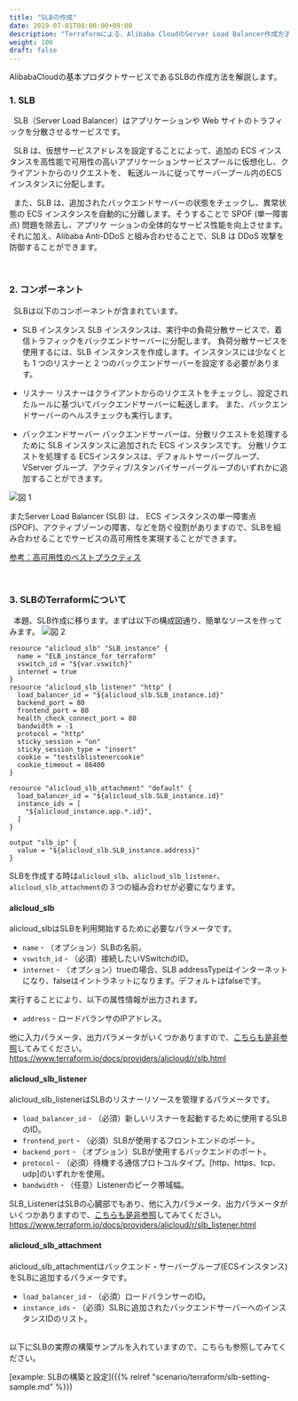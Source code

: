 ```yaml
---
title: "SLBの作成"
date: 2019-07-01T00:00:00+09:00
description: "Terraformによる、Alibaba CloudのServer Load Balancer作成方法を紹介します。"
weight: 100
draft: false
---
```


AlibabaCloudの基本プロダクトサービスであるSLBの作成方法を解説します。

### 1. SLB
&nbsp; SLB（Server Load Balancer）はアプリケーションや Web サイトのトラフィックを分散させるサービスです。

&nbsp; SLB は、仮想サービスアドレスを設定することによって、追加の ECS インスタンスを高性能で可用性の高いアプリケーションサービスプールに仮想化し、クライアントからのリクエストを、 転送ルールに従ってサーバープール内のECS インスタンスに分配します。

&nbsp; また、SLB は、追加されたバックエンドサーバーの状態をチェックし、異常状態の ECS インスタンスを自動的に分離します。そうすることで SPOF (単一障害点) 問題を除去し、アプリケ ーションの全体的なサービス性能を向上させます。 それに加え、Alibaba Anti-DDoS と組み合わせることで、SLB は DDoS 攻撃を防御することができます。


<br>

### 2. コンポーネント
&nbsp; SLBは以下のコンポーネントが含まれています。

* SLB インスタンス
SLB インスタンスは、実行中の負荷分散サービスで、着信トラフィックをバックエンドサーバーに分配します。 負荷分散サービスを使用するには、SLB インスタンスを作成します。インスタンスには少なくとも 1 つのリスナーと 2 つのバックエンドサーバーを設定する必要があります。

* リスナー
リスナーはクライアントからのリクエストをチェックし、設定されたルールに基づいてバックエンドサーバーに転送します。 また、バックエンドサーバーのヘルスチェックも実行します。

* バックエンドサーバー
バックエンドサーバーは、分散リクエストを処理するために SLB インスタンスに追加された ECS インスタンスです。 分散リクエストを処理する ECSインスタンスは、デフォルトサーバーグループ、VServer グループ、アクティブ/スタンバイサーバーグループのいずれかに追加することができます。


![図 1](/help/image/11.1.png)

またServer Load Balancer (SLB) は、
ECS インスタンスの単一障害点 (SPOF)、アクティブゾーンの障害、などを防ぐ役割がありますので、SLBを組み合わせることでサービスの高可用性を実現することができます。

[参考：高可用性のベストプラクティス](https://jp.alibabacloud.com/help/doc-detail/67915.htm)

<br>

### 3. SLBのTerraformについて
&nbsp; 本題、SLB作成に移ります。まずは以下の構成図通り、簡単なソースを作ってみます。
![図 2](/help/image/11.2.png)

```
resource "alicloud_slb" "SLB_instance" {
  name = "ELB_instance_for_terraform"
  vswitch_id = "${var.vswitch}"
  internet = true
}
resource "alicloud_slb_listener" "http" {
  load_balancer_id = "${alicloud_slb.SLB_instance.id}"
  backend_port = 80
  frontend_port = 80
  health_check_connect_port = 80
  bandwidth = -1
  protocol = "http"
  sticky_session = "on"
  sticky_session_type = "insert"
  cookie = "testslblistenercookie"
  cookie_timeout = 86400
}

resource "alicloud_slb_attachment" "default" {
  load_balancer_id = "${alicloud_slb.SLB_instance.id}"
  instance_ids = [
    "${alicloud_instance.app.*.id}",
  ]
}

output "slb_ip" {
  value = "${alicloud_slb.SLB_instance.address}"
}

```
SLBを作成する時は`alicloud_slb`、`alicloud_slb_listener`、`alicloud_slb_attachment`の３つの組み合わせが必要になります。

#### **alicloud_slb**
alicloud_slbはSLBを利用開始するために必要なパラメータです。
* `name` - （オプション）SLBの名前。
* `vswitch_id` - （必須）接続したいVSwitchのID。 
* `internet` - （オプション）trueの場合、SLB addressTypeはインターネットになり、falseはイントラネットになります。デフォルトはfalseです。

実行することにより、以下の属性情報が出力されます。
* `address` - ロードバランサのIPアドレス。

他に入力パラメータ、出力パラメータがいくつかありますので、[こちらも是非参照](https://www.terraform.io/docs/providers/alicloud/r/slb.html)してみてください。
https://www.terraform.io/docs/providers/alicloud/r/slb.html


#### **alicloud_slb_listener**
alicloud_slb_listenerはSLBのリスナーリソースを管理するパラメータです。
* `load_balancer_id` - （必須）新しいリスナーを起動するために使用するSLBのID。
* `frontend_port` - （必須）SLBが使用するフロントエンドのポート。
* `backend_port` - （オプション）SLBが使用するバックエンドのポート。
* `protocol` - （必須）待機する通信プロトコルタイプ。[http、https、tcp、udp]のいずれかを使用。
* `bandwidth` - （任意）Listenerのピーク帯域幅。

SLB_ListenerはSLBの心臓部でもあり、他に入力パラメータ、出力パラメータがいくつかありますので、[こちらも是非参照](https://www.terraform.io/docs/providers/alicloud/r/slb_listener.html)してみてください。
https://www.terraform.io/docs/providers/alicloud/r/slb_listener.html


#### **alicloud_slb_attachment**
alicloud_slb_attachmentはバックエンド・サーバーグループ(ECSインスタンス)をSLBに追加するパラメータです。
* `load_balancer_id` - （必須）ロードバランサーのID。
* `instance_ids` - （必須）SLBに追加されたバックエンドサーバーへのインスタンスIDのリスト。

<br>
以下にSLBの実際の構築サンプルを入れていますので、こちらも参照してみてください。

[example: SLBの構築と設定]({{% relref "scenario/terraform/slb-setting-sample.md" %}})
